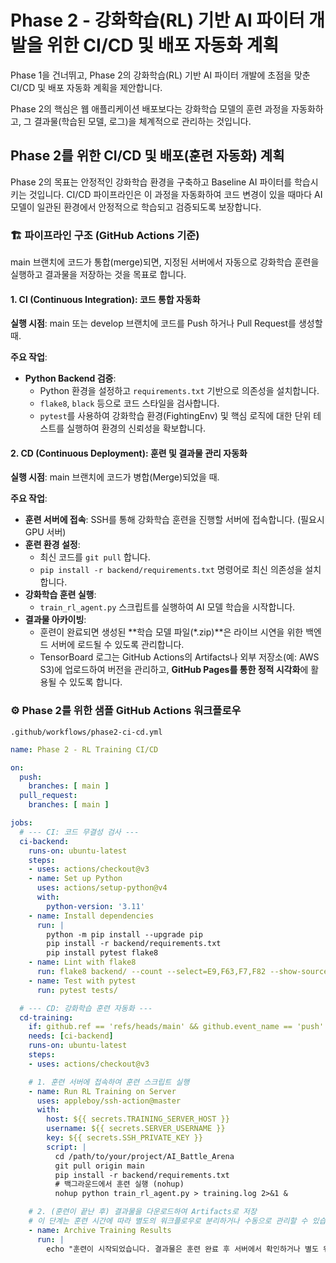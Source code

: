 # Phase 2 - 강화학습(RL) 기반 AI 파이터 개발을 위한 CI/CD 및 배포 자동화 계획

Phase 1을 건너뛰고, Phase 2의 강화학습(RL) 기반 AI 파이터 개발에 초점을 맞춘 CI/CD 및 배포 자동화 계획을 제안합니다.

Phase 2의 핵심은 웹 애플리케이션 배포보다는 강화학습 모델의 훈련 과정을 자동화하고, 그 결과물(학습된 모델, 로그)을 체계적으로 관리하는 것입니다.

## Phase 2를 위한 CI/CD 및 배포(훈련 자동화) 계획

Phase 2의 목표는 안정적인 강화학습 환경을 구축하고 Baseline AI 파이터를 학습시키는 것입니다. CI/CD 파이프라인은 이 과정을 자동화하여 코드 변경이 있을 때마다 AI 모델이 일관된 환경에서 안정적으로 학습되고 검증되도록 보장합니다.

### 🏗️ 파이프라인 구조 (GitHub Actions 기준)

main 브랜치에 코드가 통합(merge)되면, 지정된 서버에서 자동으로 강화학습 훈련을 실행하고 결과물을 저장하는 것을 목표로 합니다.

#### 1. CI (Continuous Integration): 코드 통합 자동화

**실행 시점**: main 또는 develop 브랜치에 코드를 Push 하거나 Pull Request를 생성할 때.

**주요 작업**:

*   **Python Backend 검증**:
    *   Python 환경을 설정하고 `requirements.txt` 기반으로 의존성을 설치합니다.
    *   `flake8`, `black` 등으로 코드 스타일을 검사합니다.
    *   `pytest`를 사용하여 강화학습 환경(FightingEnv) 및 핵심 로직에 대한 단위 테스트를 실행하여 환경의 신뢰성을 확보합니다.

#### 2. CD (Continuous Deployment): 훈련 및 결과물 관리 자동화

**실행 시점**: main 브랜치에 코드가 병합(Merge)되었을 때.

**주요 작업**:

*   **훈련 서버에 접속**: SSH를 통해 강화학습 훈련을 진행할 서버에 접속합니다. (필요시 GPU 서버)
*   **훈련 환경 설정**:
    *   최신 코드를 `git pull` 합니다.
    *   `pip install -r backend/requirements.txt` 명령어로 최신 의존성을 설치합니다.
*   **강화학습 훈련 실행**:
    *   `train_rl_agent.py` 스크립트를 실행하여 AI 모델 학습을 시작합니다.
*   **결과물 아카이빙**:
    *   훈련이 완료되면 생성된 **학습 모델 파일(*.zip)**은 라이브 시연을 위한 백엔드 서버에 로드될 수 있도록 관리합니다.
    *   TensorBoard 로그는 GitHub Actions의 Artifacts나 외부 저장소(예: AWS S3)에 업로드하여 버전을 관리하고, **GitHub Pages를 통한 정적 시각화**에 활용될 수 있도록 합니다.

### ⚙️ Phase 2를 위한 샘플 GitHub Actions 워크플로우

`.github/workflows/phase2-ci-cd.yml`

```yaml
name: Phase 2 - RL Training CI/CD

on:
  push:
    branches: [ main ]
  pull_request:
    branches: [ main ]

jobs:
  # --- CI: 코드 무결성 검사 ---
  ci-backend:
    runs-on: ubuntu-latest
    steps:
    - uses: actions/checkout@v3
    - name: Set up Python
      uses: actions/setup-python@v4
      with:
        python-version: '3.11'
    - name: Install dependencies
      run: |
        python -m pip install --upgrade pip
        pip install -r backend/requirements.txt
        pip install pytest flake8
    - name: Lint with flake8
      run: flake8 backend/ --count --select=E9,F63,F7,F82 --show-source --statistics
    - name: Test with pytest
      run: pytest tests/

  # --- CD: 강화학습 훈련 자동화 ---
  cd-training:
    if: github.ref == 'refs/heads/main' && github.event_name == 'push'
    needs: [ci-backend]
    runs-on: ubuntu-latest
    steps:
    - uses: actions/checkout@v3

    # 1. 훈련 서버에 접속하여 훈련 스크립트 실행
    - name: Run RL Training on Server
      uses: appleboy/ssh-action@master
      with:
        host: ${{ secrets.TRAINING_SERVER_HOST }}
        username: ${{ secrets.SERVER_USERNAME }}
        key: ${{ secrets.SSH_PRIVATE_KEY }}
        script: |
          cd /path/to/your/project/AI_Battle_Arena
          git pull origin main
          pip install -r backend/requirements.txt
          # 백그라운드에서 훈련 실행 (nohup)
          nohup python train_rl_agent.py > training.log 2>&1 &

    # 2. (훈련이 끝난 후) 결과물을 다운로드하여 Artifacts로 저장
    # 이 단계는 훈련 시간에 따라 별도의 워크플로우로 분리하거나 수동으로 관리할 수 있습니다.
    - name: Archive Training Results
      run: |
        echo "훈련이 시작되었습니다. 결과물은 훈련 완료 후 서버에서 확인하거나 별도 워크플로우를 통해 수집할 수 있습니다."